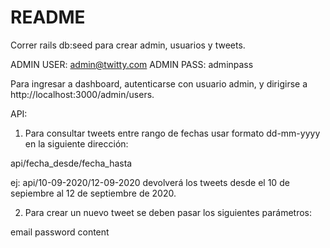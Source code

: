 # README

Correr rails db:seed para crear admin, usuarios y tweets.

ADMIN USER: admin@twitty.com
ADMIN PASS: adminpass

Para ingresar a dashboard, autenticarse con usuario admin, y dirigirse a http://localhost:3000/admin/users.



API:

1) Para consultar tweets entre rango de fechas usar formato dd-mm-yyyy en la siguiente dirección:

api/fecha_desde/fecha_hasta

ej: api/10-09-2020/12-09-2020 devolverá los tweets desde el 10 de sepiembre al 12 de septiembre de 2020.

2) Para crear un nuevo tweet se deben pasar los siguientes parámetros:

email
password
content

